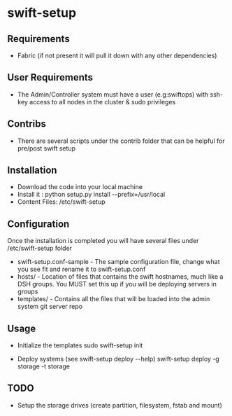 swift-setup
===========

Requirements
---------------
* Fabric (if not present it will pull it down with any other dependencies)


User Requirements
------------------
* The Admin/Controller system must have a user (e.g:swiftops) 
  with ssh-key access to all nodes in the cluster & sudo privileges


Contribs
------------
* There are several scripts under the contrib folder that can be helpful for pre/post swift setup


Installation
---------------
* Download the code into your local machine
* Install it : python setup.py install --prefix=/usr/local
* Content Files: /etc/swift-setup


Configuration
---------------
Once the installation is completed you will have several files under /etc/swift-setup folder 
* swift-setup.conf-sample - The sample configuration file, change what you see fit and rename it to swift-setup.conf
* hosts/ - Location of files that contains the swift hostnames, much like a DSH groups. You MUST set this up if you will be deploying servers in groups
* templates/ - Contains all the files that will be loaded into the admin system git server repo


Usage
------
* Initialize the templates
sudo swift-setup init

* Deploy systems (see swift-setup deploy --help)
swift-setup deploy -g storage -t storage



TODO
------
* Setup the storage drives (create partition, filesystem, fstab and mount)
